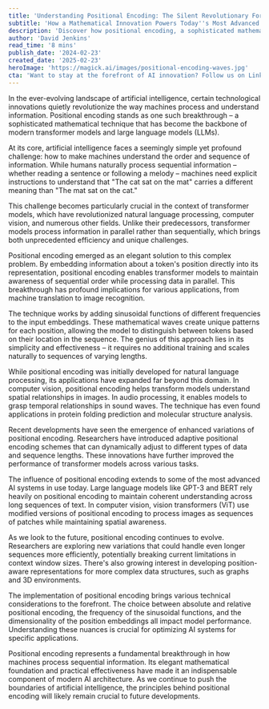 ```yaml
---
title: 'Understanding Positional Encoding: The Silent Revolutionary Force Behind Modern AI'
subtitle: 'How a Mathematical Innovation Powers Today''s Most Advanced AI Systems'
description: 'Discover how positional encoding, a sophisticated mathematical technique, has revolutionized modern AI systems by enabling machines to understand sequential information. This breakthrough powers everything from language models to computer vision, making it a cornerstone of today's artificial intelligence landscape.'
author: 'David Jenkins'
read_time: '8 mins'
publish_date: '2024-02-23'
created_date: '2025-02-23'
heroImage: 'https://magick.ai/images/positional-encoding-waves.jpg'
cta: 'Want to stay at the forefront of AI innovation? Follow us on LinkedIn for more deep dives into the technological breakthroughs shaping the future of artificial intelligence.'
---
```


In the ever-evolving landscape of artificial intelligence, certain technological innovations quietly revolutionize the way machines process and understand information. Positional encoding stands as one such breakthrough – a sophisticated mathematical technique that has become the backbone of modern transformer models and large language models (LLMs).

At its core, artificial intelligence faces a seemingly simple yet profound challenge: how to make machines understand the order and sequence of information. While humans naturally process sequential information – whether reading a sentence or following a melody – machines need explicit instructions to understand that "The cat sat on the mat" carries a different meaning than "The mat sat on the cat."

This challenge becomes particularly crucial in the context of transformer models, which have revolutionized natural language processing, computer vision, and numerous other fields. Unlike their predecessors, transformer models process information in parallel rather than sequentially, which brings both unprecedented efficiency and unique challenges.

Positional encoding emerged as an elegant solution to this complex problem. By embedding information about a token's position directly into its representation, positional encoding enables transformer models to maintain awareness of sequential order while processing data in parallel. This breakthrough has profound implications for various applications, from machine translation to image recognition.

The technique works by adding sinusoidal functions of different frequencies to the input embeddings. These mathematical waves create unique patterns for each position, allowing the model to distinguish between tokens based on their location in the sequence. The genius of this approach lies in its simplicity and effectiveness – it requires no additional training and scales naturally to sequences of varying lengths.

While positional encoding was initially developed for natural language processing, its applications have expanded far beyond this domain. In computer vision, positional encoding helps transform models understand spatial relationships in images. In audio processing, it enables models to grasp temporal relationships in sound waves. The technique has even found applications in protein folding prediction and molecular structure analysis.

Recent developments have seen the emergence of enhanced variations of positional encoding. Researchers have introduced adaptive positional encoding schemes that can dynamically adjust to different types of data and sequence lengths. These innovations have further improved the performance of transformer models across various tasks.

The influence of positional encoding extends to some of the most advanced AI systems in use today. Large language models like GPT-3 and BERT rely heavily on positional encoding to maintain coherent understanding across long sequences of text. In computer vision, vision transformers (ViT) use modified versions of positional encoding to process images as sequences of patches while maintaining spatial awareness.

As we look to the future, positional encoding continues to evolve. Researchers are exploring new variations that could handle even longer sequences more efficiently, potentially breaking current limitations in context window sizes. There's also growing interest in developing position-aware representations for more complex data structures, such as graphs and 3D environments.

The implementation of positional encoding brings various technical considerations to the forefront. The choice between absolute and relative positional encoding, the frequency of the sinusoidal functions, and the dimensionality of the position embeddings all impact model performance. Understanding these nuances is crucial for optimizing AI systems for specific applications.

Positional encoding represents a fundamental breakthrough in how machines process sequential information. Its elegant mathematical foundation and practical effectiveness have made it an indispensable component of modern AI architecture. As we continue to push the boundaries of artificial intelligence, the principles behind positional encoding will likely remain crucial to future developments.